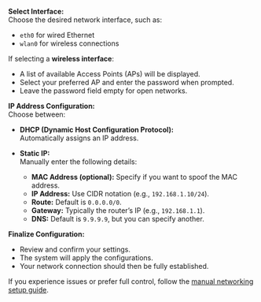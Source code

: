 **Select Interface:**  
Choose the desired network interface, such as:

- `eth0` for wired Ethernet
- `wlan0` for wireless connections

If selecting a **wireless interface**:

- A list of available Access Points (APs) will be displayed.
- Select your preferred AP and enter the password when prompted.
- Leave the password field empty for open networks.

**IP Address Configuration:**  
Choose between:

- **DHCP (Dynamic Host Configuration Protocol):**  
  Automatically assigns an IP address.

- **Static IP:**  
  Manually enter the following details:
  - **MAC Address (optional):** Specify if you want to spoof the MAC address.
  - **IP Address:** Use CIDR notation (e.g., `192.168.1.10/24`).
  - **Route:** Default is `0.0.0.0/0`.
  - **Gateway:** Typically the router’s IP (e.g., `192.168.1.1`).
  - **DNS:** Default is `9.9.9.9`, but you can specify another.

**Finalize Configuration:**  

- Review and confirm your settings.
- The system will apply the configurations.
- Your network connection should then be fully established.

If you experience issues or prefer full control, follow the [manual networking setup guide](https://docs.armbian.com/User-Guide_Networking/).

